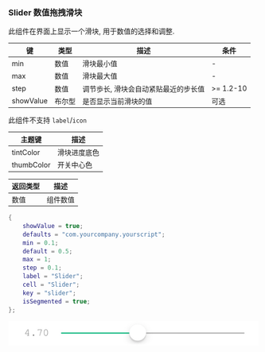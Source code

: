 ### Slider 数值拖拽滑块


此组件在界面上显示一个滑块, 用于数值的选择和调整. 


|   键   |   类型   |   描述   |   条件   |
|--------|----------|----------|----------|
|min|数值|滑块最小值|\-|
|max|数值|滑块最大值|\-|
|step|数值|调节歩长, 滑块会自动紧贴最近的步长值|>= 1.2-10|
|showValue|布尔型|是否显示当前滑块的值|可选|


此组件不支持 `label`/`icon`


|  主题键  |  描述  |
|----------|--------|
|tintColor|滑块进度底色|
|thumbColor|开关中心色|


|   返回类型   |   描述   |
|--------------|----------|
|数值|组件数值|


``` lua
{
    showValue = true;
    defaults = "com.yourcompany.yourscript";
    min = 0.1;
    default = 0.5;
    max = 1;
    step = 0.1;
    label = "Slider";
    cell = "Slider";
    key = "slider";
    isSegmented = true;
};
```


![QQ20170914-192324.png-9.1kB](Slider/QQ20170914-192324.png)

